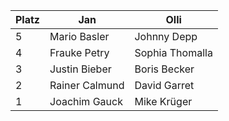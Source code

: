 Platz | Jan | Olli
------ | ------|----------
5      |Mario Basler|Johnny Depp
4      |Frauke Petry|Sophia Thomalla 
3      |Justin Bieber| Boris Becker
2      |Rainer Calmund| David Garret
1      |Joachim Gauck| Mike Krüger
